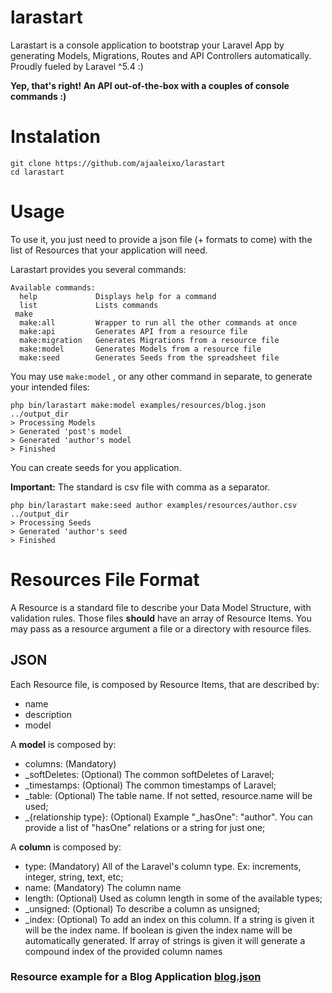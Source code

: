 # larastart
Larastart is a console application to bootstrap your Laravel App by generating Models, Migrations, Routes and API Controllers automatically.
Proudly fueled by Laravel ^5.4 :)

**Yep, that's right! An API out-of-the-box with a couples of console commands :)**

# Instalation
```
git clone https://github.com/ajaaleixo/larastart
cd larastart
```

# Usage
To use it, you just need to provide a json file (+ formats to come) with the list of Resources that your application will need.

Larastart provides you several commands:
```
Available commands:
  help             Displays help for a command
  list             Lists commands
 make
  make:all         Wrapper to run all the other commands at once
  make:api         Generates API from a resource file
  make:migration   Generates Migrations from a resource file
  make:model       Generates Models from a resource file
  make:seed        Generates Seeds from the spreadsheet file
```

You may use ```make:model``` , or any other command in separate, to generate your intended files:
```
php bin/larastart make:model examples/resources/blog.json ../output_dir
> Processing Models
> Generated 'post's model
> Generated 'author's model
> Finished
```

You can create seeds for you application.

**Important:** The standard is csv file with comma as a separator.

```
php bin/larastart make:seed author examples/resources/author.csv ../output_dir
> Processing Seeds
> Generated 'author's seed
> Finished
```


# Resources File Format

A Resource is a standard file to describe your Data Model Structure, with validation rules. Those files **should** have an array of Resource Items.
You may pass as a resource argument a file or a directory with resource files.

## JSON
Each Resource file, is composed by Resource Items, that are described by:
- name
- description
- model

A **model** is composed by:
- columns: (Mandatory)
- _softDeletes: (Optional) The common softDeletes of Laravel;
- _timestamps: (Optional) The common timestamps of Laravel;
- _table: (Optional) The table name. If not setted, resource.name will be used;
- _{relationship type}: (Optional) Example "_hasOne": "author". You can provide a list of "hasOne" relations or a string for just one;

A **column** is composed by:
- type: (Mandatory) All of the Laravel's column type. Ex: increments, integer, string, text, etc;
- name: (Mandatory) The column name
- length: (Optional) Used as column length in some of the available types;
- _unsigned: (Optional) To describe a column as unsigned;
- _index: (Optional) To add an index on this column. If a string is given it will be the index name. If boolean is given the index name will be automatically generated. If array of strings is given it will generate a compound index of the provided column names

### Resource example for a Blog Application [blog.json](https://github.com/ajaaleixo/larastart/blob/master/examples/resources/blog.json)
